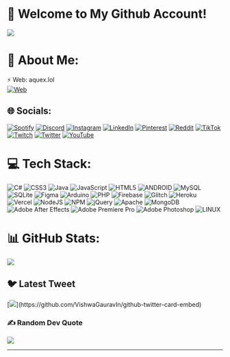 # 💫 Welcome to My Github Account!


[![](https://visitcount.itsvg.in/api?id=Aqueex&icon=9&color=0)](https://visitcount.itsvg.in)
# 💫 About Me:
⚡ Web: aquex.lol<br>
[![Web](https://img.shields.io/badge/Spotify-%237289DA.svg?logo=website&logoColor=white)](https://aquex.lol)

## 🌐 Socials:
[![Spotify](https://img.shields.io/badge/Spotify-%237289DA.svg?logo=spotify&logoColor=white)](https://open.spotify.com/user/my7c5m9336fnvog5qos3xd2kk?si=5402f8c01f2e4b60)  [![Discord](https://img.shields.io/badge/Discord-%237289DA.svg?logo=discord&logoColor=white)](https://discord.gg/https://discord.gg/qzJ3zASXKy) [![Instagram](https://img.shields.io/badge/Instagram-%23E4405F.svg?logo=Instagram&logoColor=white)](https://instagram.com/azlzzx) [![LinkedIn](https://img.shields.io/badge/LinkedIn-%230077B5.svg?logo=linkedin&logoColor=white)](https://linkedin.com/in/https://www.linkedin.com/in/aziz-%C3%A7akmak-50815524a/) [![Pinterest](https://img.shields.io/badge/Pinterest-%23E60023.svg?logo=Pinterest&logoColor=white)](https://pinterest.com/azlzzz_) [![Reddit](https://img.shields.io/badge/Reddit-%23FF4500.svg?logo=Reddit&logoColor=white)](https://reddit.com/user/u/Left_Tea6481) [![TikTok](https://img.shields.io/badge/TikTok-%23000000.svg?logo=TikTok&logoColor=white)](https://tiktok.com/@azlzzx) [![Twitch](https://img.shields.io/badge/Twitch-%239146FF.svg?logo=Twitch&logoColor=white)](https://twitch.tv/aquuex_) [![Twitter](https://img.shields.io/badge/Twitter-%231DA1F2.svg?logo=Twitter&logoColor=white)](https://twitter.com/_Aquex_) [![YouTube](https://img.shields.io/badge/YouTube-%23FF0000.svg?logo=YouTube&logoColor=white)](https://youtube.com/@UCb6X6eFRIY5ZXmctePcp-PA) 

# 💻 Tech Stack:
![C#](https://img.shields.io/badge/c%23-%23239120.svg?style=for-the-badge&logo=c-sharp&logoColor=white) ![CSS3](https://img.shields.io/badge/css3-%231572B6.svg?style=for-the-badge&logo=css3&logoColor=white) ![Java](https://img.shields.io/badge/java-%23ED8B00.svg?style=for-the-badge&logo=java&logoColor=white) ![JavaScript](https://img.shields.io/badge/javascript-%23323330.svg?style=for-the-badge&logo=javascript&logoColor=%23F7DF1E) ![HTML5](https://img.shields.io/badge/html5-%23E34F26.svg?style=for-the-badge&logo=html5&logoColor=white) ![ANDROID](https://img.shields.io/badge/android-%2320232a.svg?style=for-the-badge&logo=android&logoColor=%a4c639) ![MySQL](https://img.shields.io/badge/mysql-%2300f.svg?style=for-the-badge&logo=mysql&logoColor=white) ![SQLite](https://img.shields.io/badge/sqlite-%2307405e.svg?style=for-the-badge&logo=sqlite&logoColor=white) 	![Figma](https://img.shields.io/badge/figma-%23F24E1E.svg?style=for-the-badge&logo=figma&logoColor=white) ![Arduino](https://img.shields.io/badge/-Arduino-00979D?style=for-the-badge&logo=Arduino&logoColor=white) ![PHP](https://img.shields.io/badge/php-%23777BB4.svg?style=for-the-badge&logo=php&logoColor=white) ![Firebase](https://img.shields.io/badge/firebase-%23039BE5.svg?style=for-the-badge&logo=firebase) ![Glitch](https://img.shields.io/badge/glitch-%233333FF.svg?style=for-the-badge&logo=glitch&logoColor=white) ![Heroku](https://img.shields.io/badge/heroku-%23430098.svg?style=for-the-badge&logo=heroku&logoColor=white) ![Vercel](https://img.shields.io/badge/vercel-%23000000.svg?style=for-the-badge&logo=vercel&logoColor=white) ![NodeJS](https://img.shields.io/badge/node.js-6DA55F?style=for-the-badge&logo=node.js&logoColor=white) ![NPM](https://img.shields.io/badge/NPM-%23000000.svg?style=for-the-badge&logo=npm&logoColor=white) ![jQuery](https://img.shields.io/badge/jquery-%230769AD.svg?style=for-the-badge&logo=jquery&logoColor=white) ![Apache](https://img.shields.io/badge/apache-%23D42029.svg?style=for-the-badge&logo=apache&logoColor=white) ![MongoDB](https://img.shields.io/badge/MongoDB-%234ea94b.svg?style=for-the-badge&logo=mongodb&logoColor=white) ![Adobe After Effects](https://img.shields.io/badge/Adobe%20After%20Effects-9999FF.svg?style=for-the-badge&logo=Adobe%20After%20Effects&logoColor=white) ![Adobe Premiere Pro](https://img.shields.io/badge/Adobe%20Premiere%20Pro-9999FF.svg?style=for-the-badge&logo=Adobe%20Premiere%20Pro&logoColor=white) ![Adobe Photoshop](https://img.shields.io/badge/adobephotoshop-%2331A8FF.svg?style=for-the-badge&logo=adobephotoshop&logoColor=white) ![LINUX](https://img.shields.io/badge/Linux-FCC624?style=for-the-badge&logo=linux&logoColor=black)
# 📊 GitHub Stats:
![](https://github-readme-stats.vercel.app/api?username=Aqueex&theme=tokyonight&hide_border=true&include_all_commits=false&count_private=false)

## 🐦 Latest Tweet
[![](https://gtce.itsvg.in/api?username=_Aquex_)](https://github.com/VishwaGauravIn/github-twitter-card-embed)

### ✍️ Random Dev Quote
![](https://quotes-github-readme.vercel.app/api?type=horizontal&theme=tokyonight)


---
